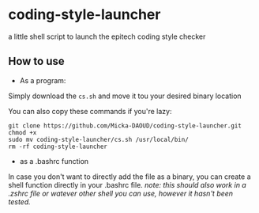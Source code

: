 # coding-style-launcher
a little shell script to launch the epitech coding style checker

## How to use
* As a program:

Simply download the `cs.sh` and move it tou your desired binary location

You can also copy these commands if you're lazy:

```
git clone https://github.com/Micka-DAOUD/coding-style-launcher.git
chmod +x 
sudo mv coding-style-launcher/cs.sh /usr/local/bin/
rm -rf coding-style-launcher
```

* as a .bashrc function

In case you don't want to directly add the file as a binary, you can create a shell function directly in your .bashrc file.
*note: this should also work in a .zshrc file or watever other shell you can use, however it hasn't been tested.*

